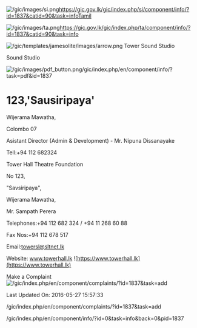 <!-- Source: https://gic.gov.lk/gic/index.php/en/component/info/?id=1837&catid=90&task=info -->

![/gic/images/si.png](/gic/images/si.png)https://gic.gov.lk/gic/index.php/si/component/info/?id=1837&catid=90&task=infoTamil

![/gic/images/ta.png](/gic/images/ta.png)https://gic.gov.lk/gic/index.php/ta/component/info/?id=1837&catid=90&task=info

![/gic/templates/jamesolite/images/arrow.png](/gic/templates/jamesolite/images/arrow.png) Tower Sound Studio

Sound Studio

![/gic/images/pdf_button.png](/gic/images/pdf_button.png)/gic/index.php/en/component/info/?task=pdf&id=1837

# 123,'Sausiripaya'

Wijerama Mawatha,

Colombo 07

Asistant Director (Admin & Development) - Mr. Nipuna Dissanayake

Tell:+94 112 682324

Tower Hall Theatre Foundation

No 123,

"Savsiripaya",

Wijerama Mawatha,

Mr. Sampath Perera

Telephones:+94 112 682 324 / +94 11 268 60 88

Fax Nos:+94 112 678 517

Email:towersl@sltnet.lk

Website: www.towerhall.lk ![https://www.towerhall.lk](https://www.towerhall.lk)

Make a Complaint ![/gic/index.php/en/component/complaints/?id=1837&task=add](/gic/index.php/en/component/complaints/?id=1837&task=add)

Last Updated On: 2016-05-27 15:57:33

/gic/index.php/en/component/complaints/?id=1837&task=add

/gic/index.php/en/component/info/?id=0&task=info&back=0&pid=1837